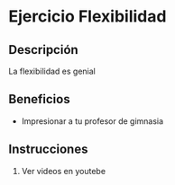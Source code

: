 # Ejercicio Flexibilidad

## Descripción
La flexibilidad es genial

## Beneficios
- Impresionar a tu profesor de gimnasia

## Instrucciones
1. Ver videos en youtebe
